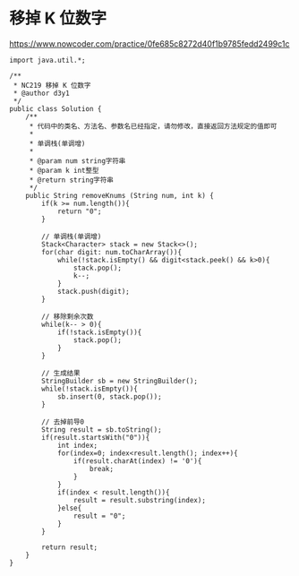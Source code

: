 # 移掉 K 位数字
https://www.nowcoder.com/practice/0fe685c8272d40f1b9785fedd2499c1c

    import java.util.*;
    
    /**
     * NC219 移掉 K 位数字
     * @author d3y1
     */
    public class Solution {
        /**
         * 代码中的类名、方法名、参数名已经指定，请勿修改，直接返回方法规定的值即可
         *
         * 单调栈(单调增)
         *
         * @param num string字符串 
         * @param k int整型 
         * @return string字符串
         */
        public String removeKnums (String num, int k) {
            if(k >= num.length()){
                return "0";
            }
    
            // 单调栈(单调增)
            Stack<Character> stack = new Stack<>();
            for(char digit: num.toCharArray()){
                while(!stack.isEmpty() && digit<stack.peek() && k>0){
                    stack.pop();
                    k--;
                }
                stack.push(digit);
            }
    
            // 移除剩余次数
            while(k-- > 0){
                if(!stack.isEmpty()){
                    stack.pop();
                }
            }
    
            // 生成结果
            StringBuilder sb = new StringBuilder();
            while(!stack.isEmpty()){
                sb.insert(0, stack.pop());
            }
    
            // 去掉前导0
            String result = sb.toString();
            if(result.startsWith("0")){
                int index;
                for(index=0; index<result.length(); index++){
                    if(result.charAt(index) != '0'){
                        break;
                    }
                }
                if(index < result.length()){
                    result = result.substring(index);
                }else{
                    result = "0";
                }
            }
    
            return result;
        }
    }
    


